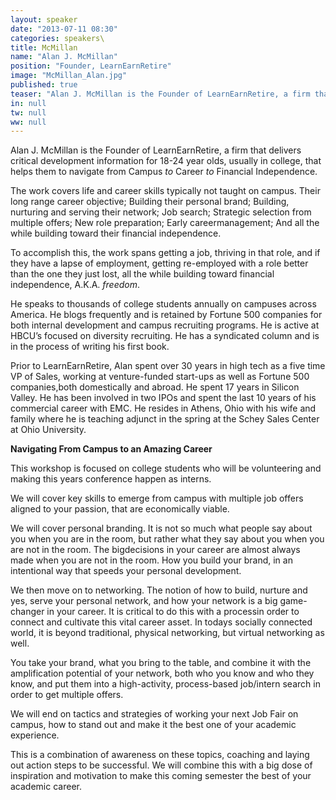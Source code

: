 ```yaml
---
layout: speaker
date: "2013-07-11 08:30"
categories: speakers\
title: McMillan
name: "Alan J. McMillan"
position: "Founder, LearnEarnRetire"
image: "McMillan_Alan.jpg"
published: true
teaser: "Alan J. McMillan is the Founder of LearnEarnRetire, a firm that delivers critical development information for 18-24 year olds, usually in college"
in: null
tw: null
ww: null
---
```

Alan J. McMillan is the Founder of LearnEarnRetire, a firm that delivers critical development information for 18-24 year olds, usually in college, that helps them to navigate from Campus _to_ Career _to_ Financial Independence.

The work covers life and career skills typically not taught on campus. Their long range career objective; Building their personal brand; Building, nurturing and serving their network; Job search; Strategic selection from multiple offers; New role preparation; Early careermanagement; And all the while building toward their financial independence.

To accomplish this, the work spans getting a job, thriving in that role, and if they have a lapse of employment, getting re-employed with a role better than the one they just lost, all the while building toward financial independence, A.K.A. _freedom_.

He speaks to thousands of college students annually on campuses across America. He blogs frequently and is retained by Fortune 500 companies for both internal development and campus recruiting programs.  He is active at HBCU’s focused on diversity recruiting.  He has a syndicated column and is in the process of writing his first book.

Prior to LearnEarnRetire, Alan spent over 30 years in high tech as a five time VP of Sales, working at venture-funded start-ups as well as Fortune 500 companies,both domestically and abroad. He spent 17 years in Silicon Valley. He has been involved in two IPOs and spent the last 10 years of his commercial career with EMC.  He resides in Athens, Ohio with his wife and family where he is teaching adjunct in the spring at the Schey Sales Center at Ohio University.

**Navigating From Campus to an Amazing Career**

This workshop is focused on college students who will be volunteering and making this years conference happen as interns.

We will cover key skills to emerge from campus with multiple job offers aligned to your passion, that are economically viable.  

We will cover personal branding. It is not so much what people say about you when you are in the room, but rather what they say about you when you are not in the room. The bigdecisions in your career are almost always made when you are not in the room.  How you build your brand, in an intentional way that speeds your personal development.

We then move on to networking. The notion of how to build, nurture and yes, serve your personal network, and how your network is a big game-changer in your career. It is critical to do this with a processin order to connect and cultivate this vital career asset. In todays socially connected world, it is beyond traditional, physical networking, but virtual networking as well.

You take your brand, what you bring to the table, and combine it with the amplification potential of your network, both who you know and who they know, and put them into a high-activity, process-based job/intern search in order to get multiple offers.

We will end on tactics and strategies of working your next Job Fair on campus, how to stand out and make it the best one of your academic experience. 

This is a combination of awareness on these topics, coaching and laying out action steps to be successful. We will combine this with a big dose of inspiration and motivation to make this coming semester the best of your academic career.